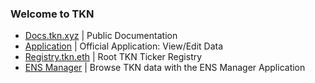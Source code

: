 ### Welcome to TKN 

- [Docs.tkn.xyz](https://docs.tkn.xyz) | Public Documentation
- [Application](https://tkn.xyz) | Official Application: View/Edit Data
- [Registry.tkn.eth](https://registry.tkn.eth.limo) | Root TKN Ticker Registry
- [ENS Manager](https://app.ens.domains/tkn.eth?tab=subnames) | Browse TKN data with the ENS Manager Application
